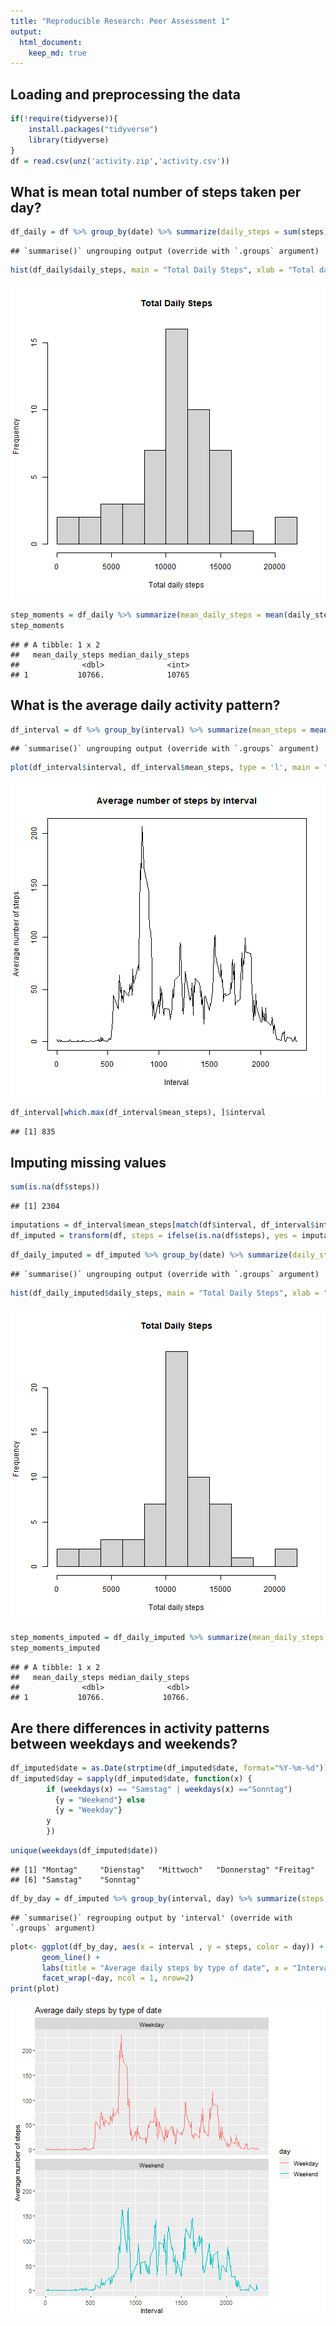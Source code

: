 ```yaml
---
title: "Reproducible Research: Peer Assessment 1"
output: 
  html_document:
    keep_md: true
---
```



## Loading and preprocessing the data

```r
if(!require(tidyverse)){
    install.packages("tidyverse")
    library(tidyverse)
}
df = read.csv(unz('activity.zip','activity.csv'))
```



## What is mean total number of steps taken per day?



```r
df_daily = df %>% group_by(date) %>% summarize(daily_steps = sum(steps))
```

```
## `summarise()` ungrouping output (override with `.groups` argument)
```

```r
hist(df_daily$daily_steps, main = "Total Daily Steps", xlab = "Total daily steps", ylab = "Frequency", breaks = 10)
```

![plot of chunk unnamed-chunk-70](figure/unnamed-chunk-70-1.png)


```r
step_moments = df_daily %>% summarize(mean_daily_steps = mean(daily_steps, na.rm = TRUE), median_daily_steps = median(daily_steps, na.rm = TRUE))
step_moments
```

```
## # A tibble: 1 x 2
##   mean_daily_steps median_daily_steps
##              <dbl>              <int>
## 1           10766.              10765
```


## What is the average daily activity pattern?

```r
df_interval = df %>% group_by(interval) %>% summarize(mean_steps = mean(steps, na.rm = TRUE))
```

```
## `summarise()` ungrouping output (override with `.groups` argument)
```

```r
plot(df_interval$interval, df_interval$mean_steps, type = 'l', main = "Average number of steps by interval", xlab = "Interval", ylab = "Average number of steps")
```

![plot of chunk unnamed-chunk-72](figure/unnamed-chunk-72-1.png)


```r
df_interval[which.max(df_interval$mean_steps), ]$interval
```

```
## [1] 835
```

## Imputing missing values

```r
sum(is.na(df$steps))
```

```
## [1] 2304
```


```r
imputations = df_interval$mean_steps[match(df$interval, df_interval$interval)]
df_imputed = transform(df, steps = ifelse(is.na(df$steps), yes = imputations, no = df$steps))
```


```r
df_daily_imputed = df_imputed %>% group_by(date) %>% summarize(daily_steps = sum(steps))
```

```
## `summarise()` ungrouping output (override with `.groups` argument)
```

```r
hist(df_daily_imputed$daily_steps, main = "Total Daily Steps", xlab = "Total daily steps", ylab = "Frequency", breaks = 10)
```

![plot of chunk unnamed-chunk-76](figure/unnamed-chunk-76-1.png)


```r
step_moments_imputed = df_daily_imputed %>% summarize(mean_daily_steps = mean(daily_steps, na.rm = TRUE), median_daily_steps = median(daily_steps, na.rm = TRUE))
step_moments_imputed
```

```
## # A tibble: 1 x 2
##   mean_daily_steps median_daily_steps
##              <dbl>              <dbl>
## 1           10766.             10766.
```



## Are there differences in activity patterns between weekdays and weekends?

```r
df_imputed$date = as.Date(strptime(df_imputed$date, format="%Y-%m-%d"))
df_imputed$day = sapply(df_imputed$date, function(x) {
        if (weekdays(x) == "Samstag" | weekdays(x) =="Sonntag") 
          {y = "Weekend"} else 
          {y = "Weekday"}
        y
        })
```


```r
unique(weekdays(df_imputed$date))
```

```
## [1] "Montag"     "Dienstag"   "Mittwoch"   "Donnerstag" "Freitag"   
## [6] "Samstag"    "Sonntag"
```



```r
df_by_day = df_imputed %>% group_by(interval, day) %>% summarize(steps = mean(steps, na.rm = TRUE))
```

```
## `summarise()` regrouping output by 'interval' (override with `.groups` argument)
```

```r
plot<- ggplot(df_by_day, aes(x = interval , y = steps, color = day)) +
       geom_line() +
       labs(title = "Average daily steps by type of date", x = "Interval", y = "Average number of steps") +
       facet_wrap(~day, ncol = 1, nrow=2)
print(plot)
```

![plot of chunk unnamed-chunk-80](figure/unnamed-chunk-80-1.png)





